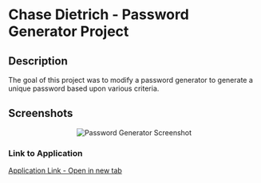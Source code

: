 # Chase Dietrich - Password Generator Project

## Description

The goal of this project was to modify a password generator to generate a unique password based upon various criteria.

## Screenshots

<p align="center">
<img src="https://codesigner2.s3.us-west-1.amazonaws.com/Screenshot+2023-04-20+223559.png" alt="Password Generator Screenshot">
</p>

### Link to Application

<a href="https://chasediet.github.io/passwordgenerator/" target="_blank">Application Link - Open in new tab
